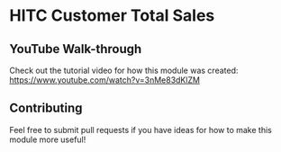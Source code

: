 # HITC Customer Total Sales

## YouTube Walk-through
Check out the tutorial video for how this module was created:
https://www.youtube.com/watch?v=3nMe83dKlZM

## Contributing
Feel free to submit pull requests if you have ideas for how to make this module more useful!
